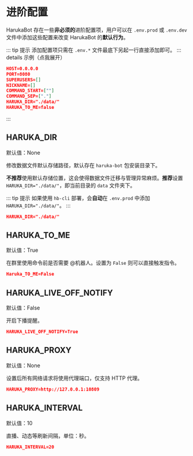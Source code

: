 # 进阶配置

HarukaBot 存在一些**非必须的**进阶配置项，用户可以在 `.env.prod` 或 `.env.dev` 文件中添加这些配置来改变 HarukaBot 的**默认行为**。

::: tip 提示
添加配置项只需在 `.env.*` 文件最底下另起一行直接添加即可。
::: details 示例（点我展开）
```json {7-8}
HOST=0.0.0.0
PORT=8080
SUPERUSERS=[]
NICKNAME=[]
COMMAND_START=[""]
COMMAND_SEP=["."]
HARUKA_DIR="./data/"
HARUKA_TO_ME=false
```
:::

## HARUKA_DIR

默认值：None

修改数据文件默认存储路径，默认存在 `haruka-bot` 包安装目录下。

**不推荐**使用默认存储位置，这会使得数据文件迁移与管理异常麻烦。**推荐**设置 `HARUKA_DIR="./data/"`，即当前目录的 `data` 文件夹下。

::: tip 提示
如果使用 `hb-cli` 部署，会**自动**在 `.env.prod` 中添加 `HARUKA_DIR="./data/"`。
:::

```json
HARUKA_DIR="./data/"
```

## HARUKA_TO_ME

默认值：True

在群里使用命令前是否需要 @机器人。设置为 `False` 则可以直接触发指令。

```json
Haruka_TO_ME=False
```

## HARUKA_LIVE_OFF_NOTIFY

默认值：False

开启下播提醒。
```json
HARUKA_LIVE_OFF_NOTIFY=True
```

## HARUKA_PROXY

默认值：None

设置后所有网络请求将使用代理端口，仅支持 HTTP 代理。
```json
HARUKA_PROXY=http://127.0.0.1:10809
```

## HARUKA_INTERVAL

默认值：10

直播、动态等刷新间隔，单位：秒。
```json
HARUKA_INTERVAL=20
```